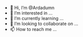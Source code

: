- 👋 Hi, I’m @Ardadumn
- 👀 I’m interested in ...
- 🌱 I’m currently learning ...
- 💞️ I’m looking to collaborate on ...
- 📫 How to reach me ...

<!---
Ardadumn/Ardadumn is a ✨ special ✨ repository because its `README.md` (this file) appears on your GitHub profile.
You can click the Preview link to take a look at your changes.
--->
